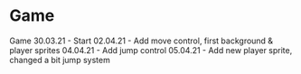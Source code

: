 # Game
Game
30.03.21 - Start
02.04.21 - Add move control, first background & player sprites
04.04.21 - Add jump control
05.04.21 - Add new player sprite, changed a bit jump system
